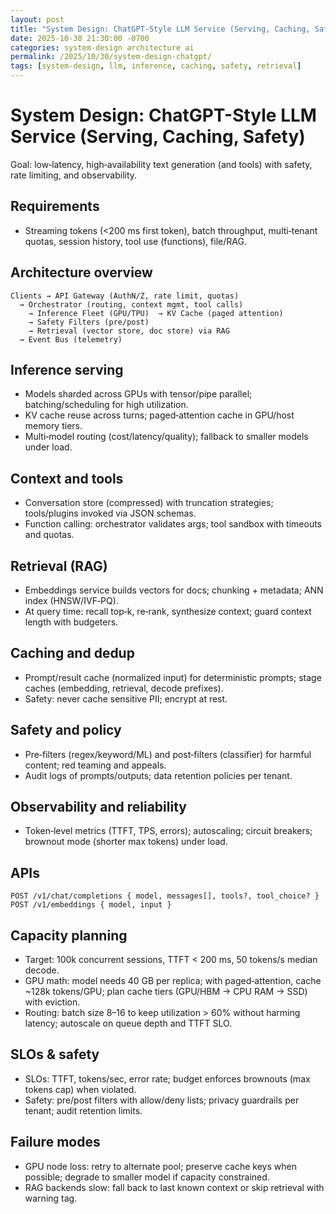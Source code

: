```yaml
---
layout: post
title: "System Design: ChatGPT-Style LLM Service (Serving, Caching, Safety)"
date: 2025-10-30 21:30:00 -0700
categories: system-design architecture ai
permalink: /2025/10/30/system-design-chatgpt/
tags: [system-design, llm, inference, caching, safety, retrieval]
---
```


# System Design: ChatGPT-Style LLM Service (Serving, Caching, Safety)

Goal: low‑latency, high‑availability text generation (and tools) with safety, rate limiting, and observability.

## Requirements

- Streaming tokens (<200 ms first token), batch throughput, multi‑tenant quotas, session history, tool use (functions), file/RAG.

## Architecture overview

```
Clients → API Gateway (AuthN/Z, rate limit, quotas)
  → Orchestrator (routing, context mgmt, tool calls)
    → Inference Fleet (GPU/TPU)  → KV Cache (paged attention)
    → Safety Filters (pre/post)
    → Retrieval (vector store, doc store) via RAG
  → Event Bus (telemetry)
```

## Inference serving

- Models sharded across GPUs with tensor/pipe parallel; batching/scheduling for high utilization.
- KV cache reuse across turns; paged‑attention cache in GPU/host memory tiers.
- Multi‑model routing (cost/latency/quality); fallback to smaller models under load.

## Context and tools

- Conversation store (compressed) with truncation strategies; tools/plugins invoked via JSON schemas.
- Function calling: orchestrator validates args; tool sandbox with timeouts and quotas.

## Retrieval (RAG)

- Embeddings service builds vectors for docs; chunking + metadata; ANN index (HNSW/IVF‑PQ).
- At query time: recall top‑k, re‑rank, synthesize context; guard context length with budgeters.

## Caching and dedup

- Prompt/result cache (normalized input) for deterministic prompts; stage caches (embedding, retrieval, decode prefixes).
- Safety: never cache sensitive PII; encrypt at rest.

## Safety and policy

- Pre‑filters (regex/keyword/ML) and post‑filters (classifier) for harmful content; red teaming and appeals.
- Audit logs of prompts/outputs; data retention policies per tenant.

## Observability and reliability

- Token‑level metrics (TTFT, TPS, errors); autoscaling; circuit breakers; brownout mode (shorter max tokens) under load.

## APIs

```http
POST /v1/chat/completions { model, messages[], tools?, tool_choice? }
POST /v1/embeddings { model, input }
```

## Capacity planning

- Target: 100k concurrent sessions, TTFT < 200 ms, 50 tokens/s median decode.
- GPU math: model needs 40 GB per replica; with paged‑attention, cache ~128k tokens/GPU; plan cache tiers (GPU/HBM → CPU RAM → SSD) with eviction.
- Routing: batch size 8–16 to keep utilization > 60% without harming latency; autoscale on queue depth and TTFT SLO.

## SLOs & safety

- SLOs: TTFT, tokens/sec, error rate; budget enforces brownouts (max tokens cap) when violated.
- Safety: pre/post filters with allow/deny lists; privacy guardrails per tenant; audit retention limits.

## Failure modes

- GPU node loss: retry to alternate pool; preserve cache keys when possible; degrade to smaller model if capacity constrained.
- RAG backends slow: fall back to last known context or skip retrieval with warning tag.


